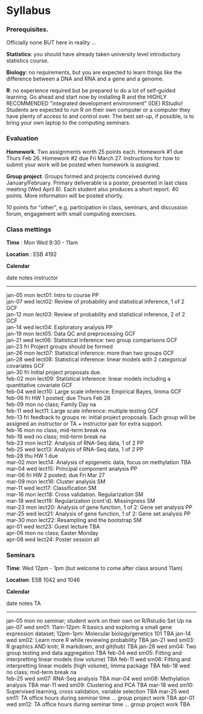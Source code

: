 # Syllabus





### Prerequisites.

Officially none BUT here in reality ...

**Statistics**: you should have already taken university level introductory statistics course.

**Biology**: no requirements, but you are expected to learn things like the difference between a DNA and RNA and a gene and a genome.

**R**: no experience required but be prepared to do a lot of self-guided learning. Go ahead and start now by installing R and the HIGHLY RECOMMENDED "integrated development environment" (IDE) RStudio! Students are expected to run R on their own computer or a computer they have plenty of access to and control over. The best set-up, if possible, is to bring your own laptop to the computing seminars.

### Evaluation

**Homework**. Two assignments worth 25 points each. Homework #1 due Thurs Feb 26. Homework #2 due Fri March 27. Instructions for how to submit your work will be posted when homework is assigned.

**Group project**. Groups formed and projects conceived during January/February. Primary deliverable is a poster, presented in last class meeting (Wed April 8). Each student also produces a short report. 40 points. More information will be posted shortly.

10 points for "other", e.g. participation in class, seminars, and discussion forum, engagement with small computing exercises.


<!-- unholy hack to make following two tables less wide and the same wide -->
<style type="text/css">
table {
   max-width: 65%;
}
</style>

### Class mettings

**Time** : Mon Wed 9:30 - 11am

**Location** : ESB 4192

**Calendar**


date         notes                                                                                                                                    instructor 
-----------  ---------------------------------------------------------------------------------------------------------------------------------------  -----------
jan-05 mon   lect01: Intro to course                                                                                                                  PP         
jan-07 wed   lect02: Review of probability and statistical inference, 1 of 2                                                                          GCF        
jan-12 mon   lect03: Review of probability and statistical inference, 2 of 2                                                                          GCF        
jan-14 wed   lect04: Exploratory analysis                                                                                                             PP         
jan-19 mon   lect05: Data QC and preprocessing                                                                                                        GCF        
jan-21 wed   lect06: Statistical inference: two group comparisons                                                                                     GCF        
jan-23 fri   Project groups should be formed                                                                                                                     
jan-26 mon   lect07: Statistical inference: more than two groups                                                                                      GCF        
jan-28 wed   lect08: Statistical inference: linear models with 2 categorical covariates                                                               GCF        
jan-30 fri    Initial project proposals due.                                                                                                                     
feb-02 mon   lect09: Statistical inference: linear models including a quantitative covariate                                                          GCF        
feb-04 wed   lect10: Large scale inference: Empirical Bayes, limma                                                                                    GCF        
feb-06 fri   HW 1 posted; due Thurs Feb 28                                                                                                                       
feb-09 mon   no class; Family Day                                                                                                                     na         
feb-11 wed   lect11: Large scale inference: multiple testing                                                                                          GCF        
feb-13 fri   feedback to groups re: initial project proposals. Each group will be assigned an instructor or TA + instructor pair for extra support.              
feb-16 mon   no class; mid-term break                                                                                                                 na         
feb-18 wed   no class; mid-term break                                                                                                                 na         
feb-23 mon   lect12: Analysis of RNA-Seq data, 1 of 2                                                                                                 PP         
feb-25 wed   lect13: Analysis of RNA-Seq data, 1 of 2                                                                                                 PP         
feb-28 thu   HW 1 due                                                                                                                                            
mar-02 mon   lect14: Analysis of epigenetic data, focus on methylation                                                                                TBA        
mar-04 wed   lect15: Principal component analysis                                                                                                     PP         
mar-06 fri   HW 2 posted; due Fri Mar 27                                                                                                                         
mar-09 mon   lect16: Cluster analysis                                                                                                                 SM         
mar-11 wed   lect17: Classification                                                                                                                   SM         
mar-16 mon   lect18: Cross validation. Regularization                                                                                                 SM         
mar-18 wed   lect19: Regularization (cont'd). Missingness                                                                                             SM         
mar-23 mon   lect20: Analysis of gene function, 1 of 2: Gene set analysis                                                                             PP         
mar-25 wed   lect21: Analysis of gene function, 1 of 2: Gene set analysis                                                                             PP         
mar-30 mon   lect22: Resampling and the bootstrap                                                                                                     SM         
apr-01 wed   lect23: Guest lecture                                                                                                                    TBA        
apr-06 mon   no class; Easter Monday                                                                                                                             
apr-08 wed   lect24: Poster session                                                                                                                   all        

### Seminars

**Time**: Wed 12pm - 1pm (but welcome to come after class around 11am)

**Location**: ESB 1042 and 1046

**Calendar**


date         notes                                                                                                               TA  
-----------  ------------------------------------------------------------------------------------------------------------------  ----
jan-05 mon   no seminar; student work on their own on R/Rstudio Set Up                                                           na  
jan-07 wed   sm01: 11am-12pm: R basics and exploring a small gene expression dataset; 12pm-1pm: Molecular biology/genetics 101   TBA 
jan-14 wed   sm02: Learn more R while reviewing probability                                                                      TBA 
jan-21 wed   sm03: R graphics AND knitr, R markdown, and git(hub)                                                                TBA 
jan-28 wed   sm04: Two group testing and data aggregation                                                                        TBA 
feb-04 wed   sm05: Fitting and interpretting linear models (low volume)                                                          TBA 
feb-11 wed   sm06: Fitting and interpretting linear models (high volume), limma package                                          TBA 
feb-18 wed   no class; mid-term break                                                                                            na  
feb-25 wed   sm07: RNA-Seq analysis                                                                                              TBA 
mar-04 wed   sm08: Methylation analysis                                                                                          TBA 
mar-11 wed   sm09: Clustering and PCA                                                                                            TBA 
mar-18 wed   sm10: Supervised learning, cross validation, variable selection                                                     TBA 
mar-25 wed   sm11: TA office hours during seminar time ... group project work                                                    TBA 
apr-01 wed   sm12: TA office hours during seminar time ... group project work                                                    TBA 
